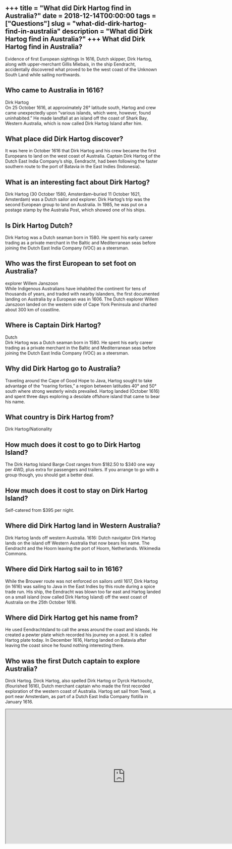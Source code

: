+++
title = "What did Dirk Hartog find in Australia?"
date = 2018-12-14T00:00:00
tags = ["Questions"]
slug = "what-did-dirk-hartog-find-in-australia"
description = "What did Dirk Hartog find in Australia?"
+++
What did Dirk Hartog find in Australia?
---------------------------------------

Evidence of first European sightings In 1616, Dutch skipper, Dirk Hartog, along with upper-merchant Gillis Miebais, in the ship Eendracht, accidentally discovered what proved to be the west coast of the Unknown South Land while sailing northwards.

Who came to Australia in 1616?
------------------------------

Dirk Hartog  
On 25 October 1616, at approximately 26° latitude south, Hartog and crew came unexpectedly upon “various islands, which were, however, found uninhabited.” He made landfall at an island off the coast of Shark Bay, Western Australia, which is now called Dirk Hartog Island after him.

What place did Dirk Hartog discover?
------------------------------------

It was here in October 1616 that Dirk Hartog and his crew became the first Europeans to land on the west coast of Australia. Captain Dirk Hartog of the Dutch East India Company’s ship, Eendracht, had been following the faster southern route to the port of Batavia in the East Indies (Indonesia).

What is an interesting fact about Dirk Hartog?
----------------------------------------------

Dirk Hartog (30 October 1580, Amsterdam–buried 11 October 1621, Amsterdam) was a Dutch sailor and explorer. Dirk Hartog’s trip was the second European group to land on Australia. In 1985, he was put on a postage stamp by the Australia Post, which showed one of his ships.

Is Dirk Hartog Dutch?
---------------------

Dirk Hartog was a Dutch seaman born in 1580. He spent his early career trading as a private merchant in the Baltic and Mediterranean seas before joining the Dutch East India Company (VOC) as a steersman.

Who was the first European to set foot on Australia?
----------------------------------------------------

explorer Willem Janszoon  
While Indigenous Australians have inhabited the continent for tens of thousands of years, and traded with nearby islanders, the first documented landing on Australia by a European was in 1606. The Dutch explorer Willem Janszoon landed on the western side of Cape York Peninsula and charted about 300 km of coastline.

Where is Captain Dirk Hartog?
-----------------------------

Dutch  
Dirk Hartog was a Dutch seaman born in 1580. He spent his early career trading as a private merchant in the Baltic and Mediterranean seas before joining the Dutch East India Company (VOC) as a steersman.

Why did Dirk Hartog go to Australia?
------------------------------------

Traveling around the Cape of Good Hope to Java, Hartog sought to take advantage of the “roaring forties,” a region between latitudes 40° and 50° south where strong westerly winds prevailed. Hartog landed (October 1616) and spent three days exploring a desolate offshore island that came to bear his name.

What country is Dirk Hartog from?
---------------------------------

Dirk Hartog/Nationality

How much does it cost to go to Dirk Hartog Island?
--------------------------------------------------

The Dirk Hartog Island Barge Cost ranges from $182.50 to $340 one way per 4WD, plus extra for passengers and trailers. If you arrange to go with a group though, you should get a better deal.

How much does it cost to stay on Dirk Hartog Island?
----------------------------------------------------

Self-catered from $395 per night.

Where did Dirk Hartog land in Western Australia?
------------------------------------------------

Dirk Hartog lands off western Australia. 1616: Dutch navigator Dirk Hartog lands on the island off Western Australia that now bears his name. The Eendracht and the Hoorn leaving the port of Hoorn, Netherlands. Wikimedia Commons.

Where did Dirk Hartog sail to in 1616?
--------------------------------------

While the Brouwer route was not enforced on sailors until 1617, Dirk Hartog (in 1616) was sailing to Java in the East Indies by this route during a spice trade run. His ship, the Eendracht was blown too far east and Hartog landed on a small island (now called Dirk Hartog Island) off the west coast of Australia on the 25th October 1616.

Where did Dirk Hartog get his name from?
----------------------------------------

He used Eendrachtsland to call the areas around the coast and islands. He created a pewter plate which recorded his journey on a post. It is called Hartog plate today. In December 1616, Hartog landed on Batavia after leaving the coast since he found nothing interesting there.

Who was the first Dutch captain to explore Australia?
-----------------------------------------------------

Dirck Hartog. Dirck Hartog, also spelled Dirk Hartog or Dyrck Hartoochz, (flourished 1616), Dutch merchant captain who made the first recorded exploration of the western coast of Australia. Hartog set sail from Texel, a port near Amsterdam, as part of a Dutch East India Company flotilla in January 1616.

<iframe allow="accelerometer; autoplay; clipboard-write; encrypted-media; gyroscope; picture-in-picture" allowfullscreen="" class="__youtube_prefs__  epyt-is-override  no-lazyload" data-no-lazy="1" data-origheight="433" data-origwidth="770" data-skipgform_ajax_framebjll="" height="433" id="_ytid_75141" loading="lazy" src="https://www.youtube.com/embed/EzEHPHjCIdA?enablejsapi=1&autoplay=0&cc_load_policy=0&cc_lang_pref=&iv_load_policy=1&loop=0&modestbranding=0&rel=1&fs=1&playsinline=0&autohide=2&theme=dark&color=red&controls=1&" title="YouTube player" width="770"></iframe>